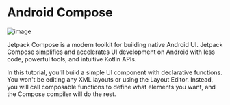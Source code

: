 # Android Compose 

![image](https://user-images.githubusercontent.com/106484590/206761646-d6e7013f-a48b-49c8-bb17-4e5e02897d7a.png)


Jetpack Compose is a modern toolkit for building native Android UI. Jetpack Compose simplifies and accelerates UI development on Android with less code, powerful tools, and intuitive Kotlin APIs.

In this tutorial, you'll build a simple UI component with declarative functions. You won't be editing any XML layouts or using the Layout Editor. Instead, you will call composable functions to define what elements you want, and the Compose compiler will do the rest.
